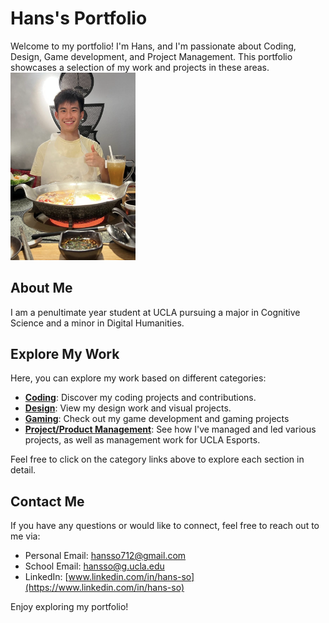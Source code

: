 # Hans's Portfolio

Welcome to my portfolio! I'm Hans, and I'm passionate about Coding, Design, Game development, and Project Management. This portfolio showcases a selection of my work and projects in these areas.
<dv>
<img src="Github Portfolio Pictures/menhotpot.PNG" width="200"/>

## About Me

I am a penultimate year student at UCLA pursuing a major in Cognitive Science and a minor in Digital Humanities.

## Explore My Work

Here, you can explore my work based on different categories:

- [**Coding**](coding/README.md): Discover my coding projects and contributions.
- [**Design**](design/README.md): View my design work and visual projects.
- [**Gaming**](gaming/README.md): Check out my game development and gaming projects
- [**Project/Product Management**](project-product-management/README.md): See how I've managed and led various projects, as well as management work for UCLA Esports.

Feel free to click on the category links above to explore each section in detail.

## Contact Me

If you have any questions or would like to connect, feel free to reach out to me via:

- Personal Email: hansso712@gmail.com
- School Email: hansso@g.ucla.edu
- LinkedIn: [www.linkedin.com/in/hans-so](https://www.linkedin.com/in/hans-so)

Enjoy exploring my portfolio!
